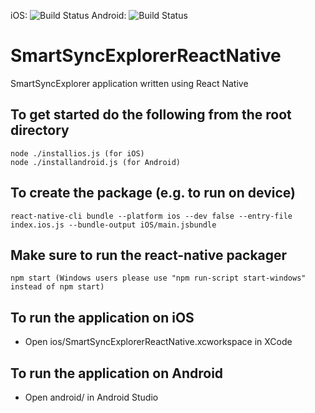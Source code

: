 iOS: ![Build Status](https://forcedotcom.github.io/SalesforceMobileSDK-TestResults/SmartSyncExplorerReactNative-results/ios/dev/latest/buildstatus.svg)     Android: ![Build Status](https://forcedotcom.github.io/SalesforceMobileSDK-TestResults/SmartSyncExplorerReactNative-results/android/dev/latest/buildstatus.svg)

# SmartSyncExplorerReactNative
SmartSyncExplorer application written using React Native 

## To get started do the following from the root directory
``` shell
node ./installios.js (for iOS)
node ./installandroid.js (for Android)
```
## To create the package (e.g. to run on device)
```shell
react-native-cli bundle --platform ios --dev false --entry-file index.ios.js --bundle-output iOS/main.jsbundle
```

## Make sure to run the react-native packager
```shell
npm start (Windows users please use "npm run-script start-windows" instead of npm start)
```

## To run the application on iOS
* Open ios/SmartSyncExplorerReactNative.xcworkspace in XCode

## To run the application on Android
* Open android/ in Android Studio


